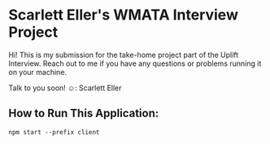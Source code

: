 # Scarlett Eller's WMATA Interview Project

Hi! This is my submission for the take-home project part of the Uplift Interview. Reach out to me if you have any questions or problems running it on your machine.

Talk to you soon! ☺️:
Scarlett Eller

## How to Run This Application:
```
npm start --prefix client 
```


